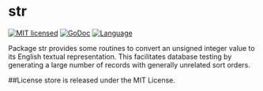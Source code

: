 # str 

[![MIT licensed](https://img.shields.io/badge/license-MIT-blue.svg)](https://raw.githubusercontent.com/piniondb/store/master/LICENSE)
[![GoDoc](https://godoc.org/github.com/piniondb/pinion/internal/str?status.svg)](https://godoc.org/github.com/piniondb/pinion/internal/str)
[![Language](https://img.shields.io/badge/language-go-blue.svg)](https://golang.org/)

Package str provides some routines to convert an unsigned integer value to its
English textual representation. This facilitates database testing by generating
a large number of records with generally unrelated sort orders.

##License
store is released under the MIT License.

